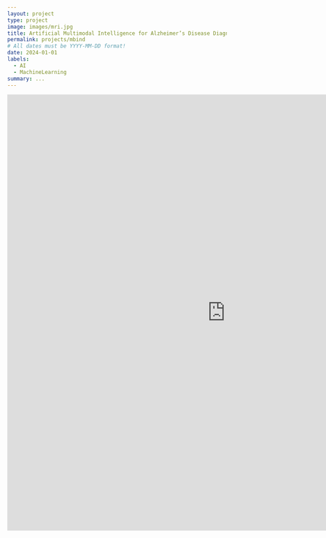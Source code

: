 ```yaml
---
layout: project
type: project
image: images/mri.jpg
title: Artificial Multimodal Intelligence for Alzheimer’s Disease Diagnosis and Aetiology Analysis
permalink: projects/mbind
# All dates must be YYYY-MM-DD format!
date: 2024-01-01
labels:
  - AI
  - MachineLearning
summary: ...
---
```


<iframe
	src="https://whuang06-btdemo2024.hf.space"
	frameborder="0"
	width="1000"
	height="1000"
></iframe>
